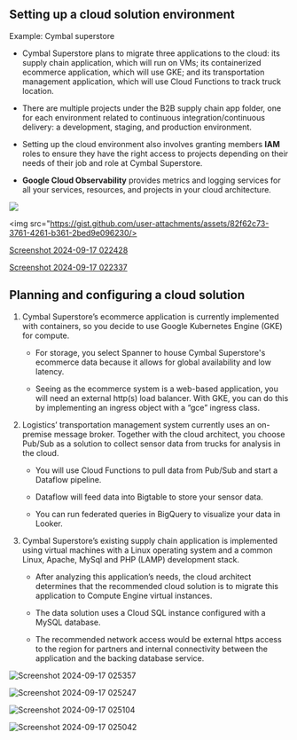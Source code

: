 ## Setting up a cloud solution environment

Example: Cymbal superstore

- Cymbal Superstore plans to migrate three applications to the cloud: its supply chain application, which will run on VMs; its containerized ecommerce application, which will use GKE; and its transportation management application, which will use Cloud Functions to track truck location.

- There are multiple projects under the B2B supply chain app folder, one for each environment related to continuous integration/continuous delivery: a development, staging, and production environment.

- Setting up the cloud environment also involves granting members **IAM** roles to ensure they have the right access to projects depending on their needs of their job and role at Cymbal Superstore.

- **Google Cloud Observability** provides metrics and logging services for all your services, resources, and projects in your cloud architecture.

<img src="https://gist.github.com/user-attachments/assets/7aadbe2d-15d4-496d-83d7-f4af09261f70"/>

<img src="https://gist.github.com/user-attachments/assets/82f62c73-3761-4261-b361-2bed9e096230/>

[Screenshot 2024-09-17 022428](https://gist.github.com/user-attachments/assets/5c2fc54c-3789-4ff1-8fe0-cebf5bd245bc)

[Screenshot 2024-09-17 022337](https://gist.github.com/user-attachments/assets/3f3348bb-c99c-40f8-b7b8-896e02beb137)


## Planning and configuring a cloud solution

1. Cymbal Superstore’s ecommerce application is currently implemented with containers, so you decide to use Google Kubernetes Engine (GKE) for compute.

    - For storage, you select Spanner to house Cymbal Superstore's ecommerce data because it allows for global availability and low latency.

    - Seeing as the ecommerce system is a web-based application, you will need an external http(s) load balancer. With GKE, you can do this by implementing an ingress object with a “gce” ingress class.

2. Logistics’ transportation management system currently uses an on-premise message broker. Together with the cloud architect, you choose Pub/Sub as a solution to collect sensor data from trucks for analysis in the cloud.
    - You will use Cloud Functions to pull data from Pub/Sub and start a Dataflow pipeline.

    - Dataflow will feed data into Bigtable to store your sensor data.

    - You can run federated queries in BigQuery to visualize your data in Looker.

3. Cymbal Superstore’s existing supply chain application is implemented using virtual machines with a Linux operating system and a common Linux, Apache, MySql and PHP (LAMP) development stack.

    - After analyzing this application’s needs, the cloud architect determines that the recommended cloud solution is to migrate this application to Compute Engine virtual instances.

    - The data solution uses a Cloud SQL instance configured with a MySQL database.

    - The recommended network access would be external https access to the region for partners and internal connectivity between the application and the backing database service.

![Screenshot 2024-09-17 025357](https://gist.github.com/user-attachments/assets/1fae3aa1-41f7-4293-8406-b46afc74466a)

![Screenshot 2024-09-17 025247](https://gist.github.com/user-attachments/assets/20ab928e-f030-4a5b-a6df-e3db8837a6a9)

![Screenshot 2024-09-17 025104](https://gist.github.com/user-attachments/assets/93ac34b6-dbd3-40ea-81a1-9bd063ac70a6)

![Screenshot 2024-09-17 025042](https://gist.github.com/user-attachments/assets/2b38a7b2-403b-4978-bcb2-f3464f9cb485)
